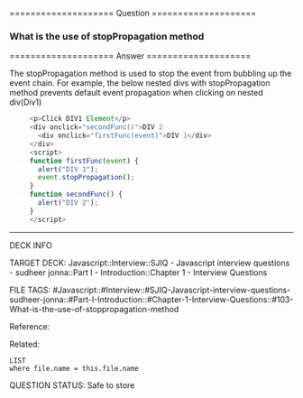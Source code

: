 ==================== Question ====================  

### What is the use of stopPropagation method  

==================== Answer ====================  

The stopPropagation method is used to stop the event from bubbling up the event
chain. For example, the below nested divs with stopPropagation method prevents
default event propagation when clicking on nested div(Div1)

```javascript
     <p>Click DIV1 Element</p>
     <div onclick="secondFunc()">DIV 2
       <div onclick="firstFunc(event)">DIV 1</div>
     </div>
     <script>
     function firstFunc(event) {
       alert("DIV 1");
       event.stopPropagation();
     }
     function secondFunc() {
       alert("DIV 2");
     }
     </script>
```

---

DECK INFO

TARGET DECK: Javascript::Interview::SJIQ - Javascript interview questions -
sudheer jonna::Part I - Introduction::Chapter 1 - Interview Questions

FILE TAGS:
#Javascript::#Interview::#SJIQ-Javascript-interview-questions-sudheer-jonna::#Part-I-Introduction::#Chapter-1-Interview-Questions::#103-What-is-the-use-of-stoppropagation-method

Reference:

Related:

```dataview
LIST
where file.name = this.file.name
```

QUESTION STATUS: Safe to store
